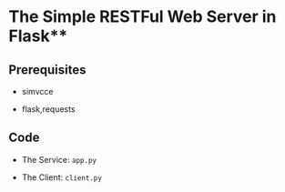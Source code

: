# The Simple RESTFul Web Server in Flask**

## Prerequisites

* simvcce

* flask,requests

## Code

* The Service: `app.py`
  
* The Client: `client.py`
 